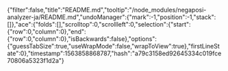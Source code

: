 {"filter":false,"title":"README.md","tooltip":"/node_modules/negaposi-analyzer-ja/README.md","undoManager":{"mark":-1,"position":-1,"stack":[]},"ace":{"folds":[],"scrolltop":0,"scrollleft":0,"selection":{"start":{"row":0,"column":0},"end":{"row":0,"column":0},"isBackwards":false},"options":{"guessTabSize":true,"useWrapMode":false,"wrapToView":true},"firstLineState":0},"timestamp":1563858868787,"hash":"a79c3158ed92645334c019fce70806a5323f1d2a"}